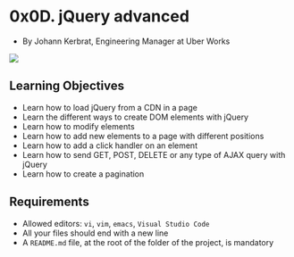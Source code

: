 # 0x0D. jQuery advanced

-   By Johann Kerbrat, Engineering Manager at Uber Works

![](https://holbertonintranet.s3.amazonaws.com/uploads/medias/2020/3/68c5f95c4e32d808cd79.jpeg?X-Amz-Algorithm=AWS4-HMAC-SHA256&X-Amz-Credential=AKIARDDGGGOU5BHMTQX4%2F20220121%2Fus-east-1%2Fs3%2Faws4_request&X-Amz-Date=20220121T134601Z&X-Amz-Expires=86400&X-Amz-SignedHeaders=host&X-Amz-Signature=2742b98a62fde808c8a0f6f081b5ad8c6ec70220ae36e243462e07003e2bc371)


## Learning Objectives

-   Learn how to load jQuery from a CDN in a page
-   Learn the different ways to create DOM elements with jQuery
-   Learn how to modify elements
-   Learn how to add new elements to a page with different positions
-   Learn how to add a click handler on an element
-   Learn how to send GET, POST, DELETE or any type of AJAX query with jQuery
-   Learn how to create a pagination

## Requirements

-   Allowed editors:  `vi`,  `vim`,  `emacs`,  `Visual Studio Code`
-   All your files should end with a new line
-   A  `README.md`  file, at the root of the folder of the project, is mandatory
